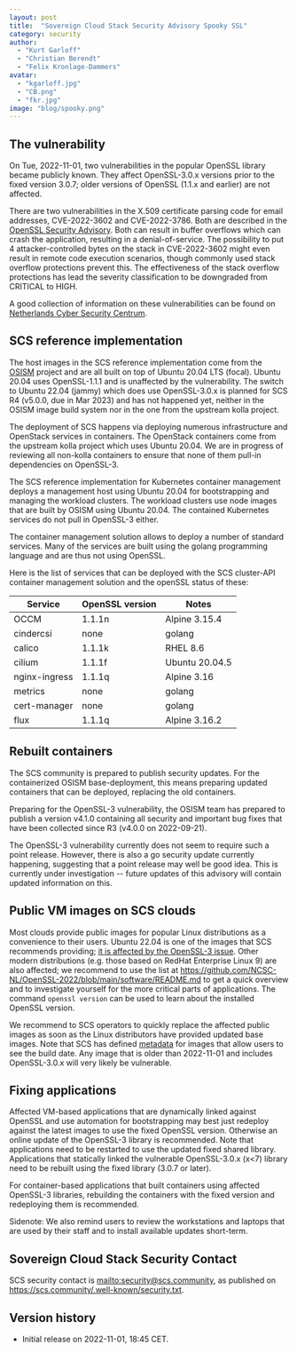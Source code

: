 ```yaml
---
layout: post
title:  "Sovereign Cloud Stack Security Advisory Spooky SSL"
category: security
author:
  - "Kurt Garloff"
  - "Christian Berendt"
  - "Felix Kronlage-Dammers"
avatar:
  - "kgarloff.jpg"
  - "CB.png"
  - "fkr.jpg"
image: "blog/spooky.png"
---
```


## The vulnerability

On Tue, 2022-11-01, two vulnerabilities in the popular OpenSSL library
became publicly known. They affect OpenSSL-3.0.x versions prior
to the fixed version 3.0.7; older versions of OpenSSL (1.1.x
and earlier) are not affected.

There are two vulnerabilities in the X.509 certificate parsing code
for email addresses, CVE-2022-3602 and CVE-2022-3786. Both are described
in the [OpenSSL Security Advisory](https://www.openssl.org/news/secadv/20221101.txt).
Both can result in buffer overflows which can crash the application,
resulting in a denial-of-service. The possibility to put 4 attacker-controlled
bytes on the stack in CVE-2022-3602 might even result in remote code execution
scenarios, though commonly used stack overflow protections prevent this.
The effectiveness of the stack overflow protections has lead the severity
classification to be downgraded from CRITICAL to HIGH.

A good collection of information on these vulnerabilities can be found on
[Netherlands Cyber Security Centrum](https://github.com/NCSC-NL/OpenSSL-2022).

## SCS reference implementation

The host images in the SCS reference implementation come from the
[OSISM](https://osism.tech) project and are all built on top of Ubuntu 20.04
LTS (focal). Ubuntu 20.04 uses OpenSSL-1.1.1 and is unaffected by the
vulnerability. The switch to Ubuntu 22.04 (jammy) which does use OpenSSL-3.0.x
is planned for SCS R4 (v5.0.0, due in Mar 2023) and has not happened yet,
neither in the OSISM image build system nor in the one from the upstream kolla
project.

The deployment of SCS happens via deploying numerous infrastructure
and OpenStack services in containers. The OpenStack containers come from
the upstream kolla project which uses Ubuntu 20.04. We are in progress
of reviewing all non-kolla containers to ensure that none of them pull-in
dependencies on OpenSSL-3.

<!--TODO: OSISM to check all containers ...-->
<!--TODO: Add link to SBOM -->

The SCS reference implementation for Kubernetes container management deploys a
management host using Ubuntu 20.04 for bootstrapping and managing the
workload clusters. The workload clusters use node images that are built
by OSISM using Ubuntu 20.04. The contained Kubernetes services do not
pull in OpenSSL-3 either.

The container management solution allows to deploy a number of standard
services. Many of the services are built using the golang programming
language and are thus not using OpenSSL. 

Here is the list of services that can be deployed with the SCS cluster-API
container management solution and the openSSL status of these:

| Service        | OpenSSL version  | Notes                 |
|----------------|------------------|-----------------------|
| OCCM           | 1.1.1n           | Alpine 3.15.4         |
| cindercsi      | none             | golang                |
| calico         | 1.1.1k           | RHEL 8.6              |
| cilium         | 1.1.1f           | Ubuntu 20.04.5        |
| nginx-ingress  | 1.1.1q           | Alpine 3.16           |
| metrics        | none             | golang                |
| cert-manager   | none             | golang                |
| flux           | 1.1.1q           | Alpine 3.16.2         |

<!-- TODO: harbor -->

## Rebuilt containers

The SCS community is prepared to publish security updates.
For the containerized OSISM base-deployment, this means preparing updated
containers that can be deployed, replacing the old containers.

Preparing for the OpenSSL-3 vulnerability, the OSISM team has prepared
to publish a version v4.1.0 containing all security and important bug fixes
that have been collected since R3 (v4.0.0 on 2022-09-21).

The OpenSSL-3 vulnerability currently does not seem to require such a
point release. However, there is also a go security update currently
happening, suggesting that a point release may well be good idea.
This is currently under investigation -- future updates of this
advisory will contain updated information on this.

## Public VM images on SCS clouds

Most clouds provide public images for popular Linux distributions
as a convenience to their users. Ubuntu 22.04 is one of the images that
SCS recommends providing; [it is affected by the OpenSSL-3 issue](https://ubuntu.com/security/CVE-2022-3602).
Other modern distributions (e.g. those based on RedHat Enterprise
Linux 9) are also affected; we recommend to use the list at
<https://github.com/NCSC-NL/OpenSSL-2022/blob/main/software/README.md>
to get a quick overview and to investigate yourself for the more
critical parts of applications. The command `openssl version`
can be used to learn about the installed OpenSSL version.

We recommend to SCS operators to quickly replace the affected public images
as soon as the Linux distributors have provided updated base images.
Note that SCS has defined
[metadata](https://github.com/SovereignCloudStack/Docs/blob/main/Design-Docs/Image-Properties-Spec.md)
for images that allow users to see the build date. Any image that is older than
2022-11-01 and includes OpenSSL-3.0.x will very likely be vulnerable.

## Fixing applications

Affected VM-based applications that are dynamically linked against OpenSSL and
use automation for bootstrapping may best just redeploy against the latest
images to use the fixed OpenSSL version. Otherwise an online update of the
OpenSSL-3 library is recommended. Note that applications need to be restarted
to use the updated fixed shared library. Applications that statically linked
the vulnerable OpenSSL-3.0.x (x<7) library need to be rebuilt using the fixed
library (3.0.7 or later).

For container-based applications that built containers using affected
OpenSSL-3 libraries, rebuilding the containers with the fixed version
and redeploying them is recommended.

Sidenote:
We also remind users to review the workstations and laptops that are
used by their staff and to install available updates short-term.

## Sovereign Cloud Stack Security Contact

SCS security contact is <mailto:security@scs.community>, as published on
<https://scs.community/.well-known/security.txt>.

## Version history

* Initial release on 2022-11-01, 18:45 CET.
